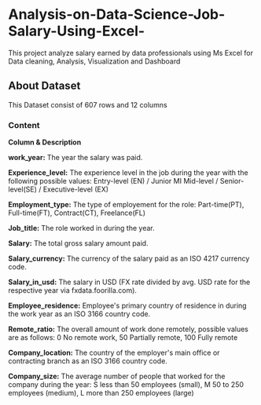 # Analysis-on-Data-Science-Job-Salary-Using-Excel-
This project analyze salary earned by data professionals using Ms Excel for Data cleaning, Analysis, Visualization and Dashboard

## About Dataset
This Dataset consist of 607 rows and 12 columns

### Content
**Column & Description**

**work_year:** The year the salary was paid.

**Experience_level:** The experience level in the job during the year with the following possible values:
                      Entry-level (EN) / Junior MI Mid-level / Senior-level(SE) / Executive-level (EX)
                      
**Employment_type:** The type of employement for the role:
                      Part-time(PT), Full-time(FT), Contract(CT), Freelance(FL)

**Job_title:** The role worked in during the year.

**Salary:** The total gross salary amount paid.

**Salary_currency:** The currency of the salary paid as an ISO 4217 currency code.

**Salary_in_usd:**	The salary in USD (FX rate divided by avg. USD rate for the respective year via fxdata.foorilla.com).

**Employee_residence:**	Employee's primary country of residence in during the work year as an ISO 3166 country code.

**Remote_ratio:**	The overall amount of work done remotely, possible values are as follows: 0 No remote work, 50 Partially remote, 100 Fully remote

**Company_location:**	The country of the employer's main office or contracting branch as an ISO 3166 country code.

**Company_size:**	The average number of people that worked for the company during the year: S less than 50 employees (small), M 50 to 250 employees (medium), L more than 250 employees (large)
